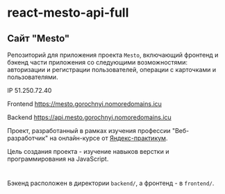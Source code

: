 # react-mesto-api-full
## Сайт "Mesto"

Репозиторий для приложения проекта `Mesto`, включающий фронтенд и бэкенд части приложения со следующими возможностями: авторизации и регистрации пользователей, операции с карточками и пользователями. 

IP 51.250.72.40

Frontend https://mesto.gorochnyi.nomoredomains.icu

Backend https://api.mesto.gorochnyi.nomoredomains.icu


Проект, разработанный в рамках изучения профессии "Веб-разработчик" на онлайн-курсе от [Яндекс-практикум](https://practicum.yandex.ru).

Цель создания проекта - изучение навыков верстки и программирования на JavaScript.
#

Бэкенд расположен в директории `backend/`, а фронтенд - в `frontend/`.
